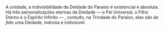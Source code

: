 ﻿A unidade, a indivisibilidade da Deidade do Paraíso é existencial e absoluta. Há três personalizações eternas da Deidade — o Pai Universal, o Filho Eterno e o Espírito Infinito — , contudo, na Trindade do Paraíso, elas são *de fato* uma Deidade, indivisa e indivisível.